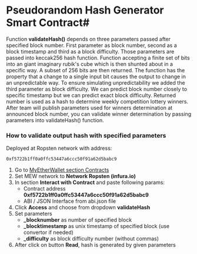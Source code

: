 # Pseudorandom Hash Generator Smart Contract#

Function **validateHash()** depends on three parameters passed after specified block number. First parameter as block number, second as a block timestamp and third as a block difficulty. Those parameters are passed into keccak256 hash function. Function accepting a finite set of bits into an giant imaginary rubik's cube which is then shunted about in a specific way. A subset of 256 bits are then returned. The function has the property that a change to a single input bit causes the output to change in an unpredictable way. To ensure simulating unpredictability we added the third parameter as block difficulty. We can predict block number closely to specific timestamp but we can predict exact block difficulty. Returned number is used as a hash to determine weekly competition lottery winners. After team will publish parameters used for winners determination at announced block number, you can validate winner determination by passing parameters into validateHash() function.

### How to validate output hash with specified parameters

Deployed at Ropsten network with address:
```
0xf5722b1ff0a0ffc53447a6ccc50f91a62d5babc9
```


1. Go to [MyEtherWallet section Contracts](https://www.myetherwallet.com/#contracts)
2. Set MEW network to **Network Ropsten (infura.io)**
3. In section **Interact with Contract** and paste following params:
    - Contract address **0xf5722b1ff0a0ffc53447a6ccc50f91a62d5babc9**
    - ABI / JSON Interface from abi.json file
4. Click **Access** and choose from dropdown **validateHash**
5. Set parameters
    - **_blocknumber** as number of specified block
    - **_blocktimestamp** as unix timestamp of specified block (use convertor if needed)
    - **_difficulty** as block difficulty number (without commas)
6. After click on button **Read**, hash is generated by given parameters